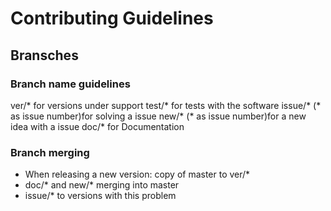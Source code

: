 # Contributing Guidelines
## Bransches
### Branch name guidelines
ver/* for versions under support
test/* for tests with the software
issue/* (* as issue number)for solving a issue
new/* (* as issue number)for a new idea with a issue
doc/* for Documentation
### Branch merging
* When releasing a new version: copy of master to ver/*
* doc/* and new/* merging into master
* issue/* to versions with this problem

